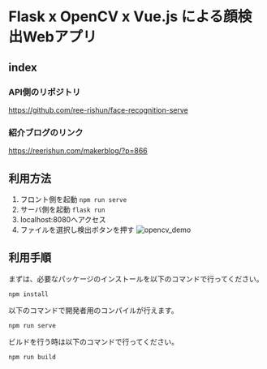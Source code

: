 # Flask x OpenCV x Vue.js による顔検出Webアプリ

## index

### API側のリポジトリ
https://github.com/ree-rishun/face-recognition-serve

### 紹介ブログのリンク
https://reerishun.com/makerblog/?p=866

## 利用方法
1. フロント側を起動 `npm run serve`
2. サーバ側を起動 `flask run`
3. localhost:8080へアクセス
4. ファイルを選択し検出ボタンを押す
![opencv_demo](https://user-images.githubusercontent.com/42071202/94275608-1f0d0600-ff82-11ea-9499-16792f3f7ab8.gif)


## 利用手順
まずは、必要なパッケージのインストールを以下のコマンドで行ってください。
```
npm install
```

以下のコマンドで開発者用のコンパイルが行えます。
```
npm run serve
```

ビルドを行う時は以下のコマンドで行ってください。
```
npm run build
```

